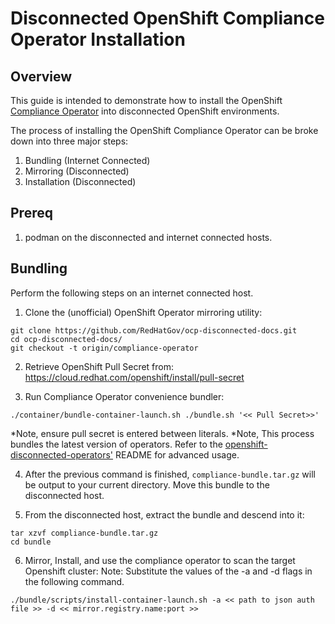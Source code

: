 # Disconnected OpenShift Compliance Operator Installation

## Overview

This guide is intended to demonstrate how to install the OpenShift [Compliance Operator](https://github.com/openshift/compliance-operator) into disconnected OpenShift environments.

The process of installing the OpenShift Compliance Operator can be broke down into three major steps:
1. Bundling (Internet Connected)
2. Mirroring (Disconnected)
3. Installation (Disconnected)

## Prereq

1. podman on the disconnected and internet connected hosts.

## Bundling

Perform the following steps on an internet connected host.

1. Clone the (unofficial) OpenShift Operator mirroring utility:  
```
git clone https://github.com/RedHatGov/ocp-disconnected-docs.git
cd ocp-disconnected-docs/
git checkout -t origin/compliance-operator
```
2. Retrieve OpenShift Pull Secret from: https://cloud.redhat.com/openshift/install/pull-secret

3. Run Compliance Operator convenience bundler:
```
./container/bundle-container-launch.sh ./bundle.sh '<< Pull Secret>>'
```
*Note, ensure pull secret is entered between literals.
*Note, This process bundles the latest version of operators. Refer to the [openshift-disconnected-operators'](https://github.com/redhat-cop/openshift-disconnected-operators) README for advanced usage.

4. After the previous command is finished,  `compliance-bundle.tar.gz` will be output to your current directory. Move this bundle to the disconnected host.

5. From the disconnected host, extract the bundle and descend into it:  
```
tar xzvf compliance-bundle.tar.gz
cd bundle
```

6. Mirror, Install, and use the compliance operator to scan the target Openshift cluster:
Note: Substitute the values of the -a and -d flags in the following command.

```
./bundle/scripts/install-container-launch.sh -a << path to json auth file >> -d << mirror.registry.name:port >>
```


